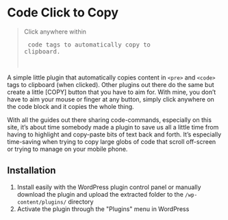 # Code Click to Copy

> Click anywhere within <pre> code tags to automatically copy to clipboard.

A simple little plugin that automatically copies content in `<pre>` and `<code>` tags to clipboard (when clicked). Other plugins out there do the same but create a little [COPY] button that you have to aim for. With mine, you don’t have to aim your mouse or finger at any button, simply click anywhere on the code block and it copies the whole thing.

With all the guides out there sharing code-commands, especially on this site, it’s about time somebody made a plugin to save us all a little time from having to highlight and copy-paste bits of text back and forth. It’s especially time-saving when trying to copy large globs of code that scroll off-screen or trying to manage on your mobile phone.

## Installation

1. Install easily with the WordPress plugin control panel or manually download the plugin and upload the extracted folder to the `/wp-content/plugins/` directory
2. Activate the plugin through the "Plugins" menu in WordPress